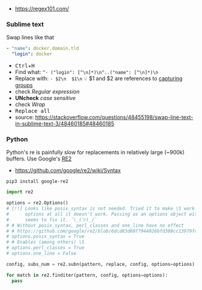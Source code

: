 * https://regex101.com/

### Sublime text
Swap lines like that
```yaml
- "name": docker.domain.tld
  "login": docker
```
- <kbd>Ctrl</kbd>+<kbd>H</kbd>
- Find what: `^- ("login": [^\n]*)\n^..("name": [^\n]*)\n`
- Replace with: `- $2\n  $1\n` :bulb: $1 and $2 are references to [capturing groups](https://www.regular-expressions.info/brackets.html)
- check _Regular expression_
- **UNcheck** _case sensitive_
- check _Wrap_
- <kbd>Replace all</kdd>
- source: https://stackoverflow.com/questions/48455198/swap-line-text-in-sublime-text-3/48460185#48460185

### Python

Python's re is painfully slow for replacements in relatively large (~900k) buffers. Use Google's [RE2](https://github.com/google/re2/)

* https://github.com/google/re2/wiki/Syntax

```shell
pip3 install google-re2
```

```python
import re2

options = re2.Options()
# [!!] Looks like posix_syntax is not needed. Tried it to make \S work. But looks like with no
#      options at all it doesn't work. Passing as an options object without changing any properties
#      seems to fix it. ¯\_(ツ)_/¯
# # Without posix_syntax, perl_classes and one_line have no effect
# # https://github.com/google/re2/blob/6dcd83d60f7944926bfd308cc13979fc53dd69ca/re2/re2.h#L634
# options.posix_syntax = True
# # Enables (among others) \S
# options.perl_classes = True
# options.one_line = False

config, subs_num = re2.subn(pattern, replace, config, options=options)

for match in re2.finditer(pattern, config, options=options):
  pass
```
